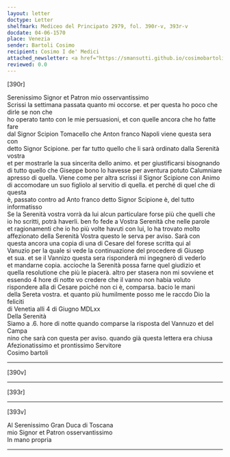 ```yaml
---
layout: letter
doctype: Letter
shelfmark: Mediceo del Principato 2979, fol. 390r-v, 393r-v
docdate: 04-06-1570
place: Venezia
sender: Bartoli Cosimo
recipient: Cosimo I de' Medici
attached_newsletter: <a href="https://smansutti.github.io/cosimobartoli/texts/2979_158/">2979_158</a>
reviewed: 0.0
---
```


[390r]  
  
  
Serenissimo Signor et Patron mio osservantissimo  
Scrissi la settimana passata quanto mi occorse. et per questa ho poco che dirle se non che  
ho operato tanto con le mie persuasioni, et con quelle ancora che ho fatte fare  
dal Signor Scipion Tomacello che Anton franco Napoli viene questa sera con  
detto Signor Scipione. per far tutto quello che li sarà ordinato dalla Serenità vostra  
et per mostrarle la sua sincerita dello animo. et per giustificarsi bisognando  
di tutto quello che Giseppe bono lo havesse per aventura potuto Calumniare  
apresso di quella. Viene come per altra scrissi il Signor Scipione con Animo  
di accomodare un suo figliolo al servitio di quella. et perché di quel che di questa  
è, passato contro ad Anto franco detto Signor Scipione è, del tutto informatisso  
Se la Serenità vostra vorrà da lui alcun particulare forse più che quelli che  
io ho scritti, potrà haverli. ben fo fede a Vostra Serenità che nelle parole  
et ragionamenti che io ho più volte havuti con lui, lo ha trovato molto  
affezionato della Serenità Vostra questo le serva per aviso. Sarà con  
questa ancora una copia di una di Cesare del forese scritta qui al  
Vanuzio per la quale si vede la continuazione del procedere di Giusep  
et sua. et se il Vannizo questa sera risponderà mi ingegnerò di vederlo  
et mandarne copia. accioche la Serenità possa farne quel giudizio et  
quella resolutione che più le piacerà. altro per stasera non mi sovviene et  
essendo 4 hore di notte vo credere che il vanno non habia voluto  
rispondere alla di Cesare poiché non ci è, comparsa. bacio le mani  
della Sereta vostra. et quanto più humilmente posso me le raccdo Dio la feliciti  
di Venetia alli 4 di Giugno MDLxx  
Della Serenità  
Siamo a .6. hore di notte quando comparse la risposta del Vannuzo et del Campa  
nino che sarà con questa per aviso. quando già questa lettera era chiusa  
Afezionatissimo et prontissimo Servitore  
Cosimo bartoli  
  
---  

[390v]  
  
  
  
---  

[393r]  
  
  
  
---  

[393v]  
  
  
Al Serenissimo Gran Duca di Toscana  
mio Signor et Patron osservantissimo  
In mano propria  
  
---  

